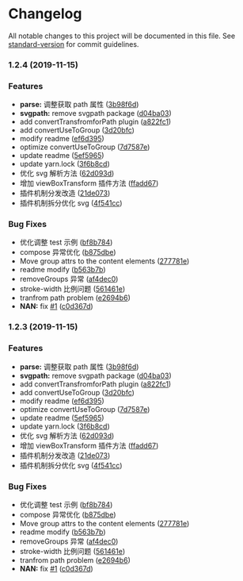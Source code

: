 # Changelog

All notable changes to this project will be documented in this file. See [standard-version](https://github.com/conventional-changelog/standard-version) for commit guidelines.

### 1.2.4 (2019-11-15)

### Features

- **parse:** 调整获取 path 属性 ([3b98f6d](https://github.com/pfan123/convertpath/commit/3b98f6d28f36ed02a9b99fcac3aa58ef22e6a8a3))
- **svgpath:** remove svgpath package ([d04ba03](https://github.com/pfan123/convertpath/commit/d04ba03bda7a59e64c15f00cfa2d03287623914e))
- add convertTransfromforPath plugin ([a822fc1](https://github.com/pfan123/convertpath/commit/a822fc18d4f6e3f415d8477ff7d90ce25709ad6c))
- add convertUseToGroup ([3d20bfc](https://github.com/pfan123/convertpath/commit/3d20bfcb12cfa550e6e6e6a5724b0f92215d6bd4))
- modify readme ([ef6d395](https://github.com/pfan123/convertpath/commit/ef6d39523c0c11ded2dab64fe16410bcded5974f))
- optimize convertUseToGroup ([7d7587e](https://github.com/pfan123/convertpath/commit/7d7587e5ef7c1849c6e524b300622f80f37c78c5))
- update readme ([5ef5965](https://github.com/pfan123/convertpath/commit/5ef5965e5edf5b0ad556e8d44f0029d65e857906))
- update yarn.lock ([3f6b8cd](https://github.com/pfan123/convertpath/commit/3f6b8cdcf61b484943ad29347cf62446d6c74d83))
- 优化 svg 解析方法 ([62d093d](https://github.com/pfan123/convertpath/commit/62d093d5fadf62d6a7cec50d9cac0c7717c18a6f))
- 增加 viewBoxTransform 插件方法 ([ffadd67](https://github.com/pfan123/convertpath/commit/ffadd67b48ac71b41bee753903ae6db1a1b100f5))
- 插件机制分发改造 ([21de073](https://github.com/pfan123/convertpath/commit/21de0738b2d77c34917d17d765cee1deebbd4f68))
- 插件机制拆分优化 svg ([4f541cc](https://github.com/pfan123/convertpath/commit/4f541cc2cd010694b5e037d20e40cb4be141a39f))

### Bug Fixes

- 优化调整 test 示例 ([bf8b784](https://github.com/pfan123/convertpath/commit/bf8b784c12b135acbe8ab6172b2ee7f700cf9c09))
- compose 异常优化 ([b875dbe](https://github.com/pfan123/convertpath/commit/b875dbed63b9d17f0a8348efbd98f02bfa0afd78))
- Move group attrs to the content elements ([277781e](https://github.com/pfan123/convertpath/commit/277781e790e2b4b997d8926c88fe54f49628a46b))
- readme modify ([b563b7b](https://github.com/pfan123/convertpath/commit/b563b7b7ce56d0ee909c9c4e159bf994eca93a0b))
- removeGroups 异常 ([af4dec0](https://github.com/pfan123/convertpath/commit/af4dec05b9f091c1ba9f5a759efd79b7beeed731))
- stroke-width 比例问题 ([561461e](https://github.com/pfan123/convertpath/commit/561461e4d69f97da6767de686a65101bddcc3327))
- tranfrom path problem ([e2694b6](https://github.com/pfan123/convertpath/commit/e2694b683007c7aeda7e2685d930a85abc1334b6))
- **NAN:** fix [#1](https://github.com/pfan123/convertpath/issues/1) ([c0d367d](https://github.com/pfan123/convertpath/commit/c0d367d0c4c578cc0c3519bac831cbe702466bcf))

### 1.2.3 (2019-11-15)

### Features

- **parse:** 调整获取 path 属性 ([3b98f6d](https://github.com/pfan123/convertpath/commit/3b98f6d28f36ed02a9b99fcac3aa58ef22e6a8a3))
- **svgpath:** remove svgpath package ([d04ba03](https://github.com/pfan123/convertpath/commit/d04ba03bda7a59e64c15f00cfa2d03287623914e))
- add convertTransfromforPath plugin ([a822fc1](https://github.com/pfan123/convertpath/commit/a822fc18d4f6e3f415d8477ff7d90ce25709ad6c))
- add convertUseToGroup ([3d20bfc](https://github.com/pfan123/convertpath/commit/3d20bfcb12cfa550e6e6e6a5724b0f92215d6bd4))
- modify readme ([ef6d395](https://github.com/pfan123/convertpath/commit/ef6d39523c0c11ded2dab64fe16410bcded5974f))
- optimize convertUseToGroup ([7d7587e](https://github.com/pfan123/convertpath/commit/7d7587e5ef7c1849c6e524b300622f80f37c78c5))
- update readme ([5ef5965](https://github.com/pfan123/convertpath/commit/5ef5965e5edf5b0ad556e8d44f0029d65e857906))
- update yarn.lock ([3f6b8cd](https://github.com/pfan123/convertpath/commit/3f6b8cdcf61b484943ad29347cf62446d6c74d83))
- 优化 svg 解析方法 ([62d093d](https://github.com/pfan123/convertpath/commit/62d093d5fadf62d6a7cec50d9cac0c7717c18a6f))
- 增加 viewBoxTransform 插件方法 ([ffadd67](https://github.com/pfan123/convertpath/commit/ffadd67b48ac71b41bee753903ae6db1a1b100f5))
- 插件机制分发改造 ([21de073](https://github.com/pfan123/convertpath/commit/21de0738b2d77c34917d17d765cee1deebbd4f68))
- 插件机制拆分优化 svg ([4f541cc](https://github.com/pfan123/convertpath/commit/4f541cc2cd010694b5e037d20e40cb4be141a39f))

### Bug Fixes

- 优化调整 test 示例 ([bf8b784](https://github.com/pfan123/convertpath/commit/bf8b784c12b135acbe8ab6172b2ee7f700cf9c09))
- compose 异常优化 ([b875dbe](https://github.com/pfan123/convertpath/commit/b875dbed63b9d17f0a8348efbd98f02bfa0afd78))
- Move group attrs to the content elements ([277781e](https://github.com/pfan123/convertpath/commit/277781e790e2b4b997d8926c88fe54f49628a46b))
- readme modify ([b563b7b](https://github.com/pfan123/convertpath/commit/b563b7b7ce56d0ee909c9c4e159bf994eca93a0b))
- removeGroups 异常 ([af4dec0](https://github.com/pfan123/convertpath/commit/af4dec05b9f091c1ba9f5a759efd79b7beeed731))
- stroke-width 比例问题 ([561461e](https://github.com/pfan123/convertpath/commit/561461e4d69f97da6767de686a65101bddcc3327))
- tranfrom path problem ([e2694b6](https://github.com/pfan123/convertpath/commit/e2694b683007c7aeda7e2685d930a85abc1334b6))
- **NAN:** fix [#1](https://github.com/pfan123/convertpath/issues/1) ([c0d367d](https://github.com/pfan123/convertpath/commit/c0d367d0c4c578cc0c3519bac831cbe702466bcf))
